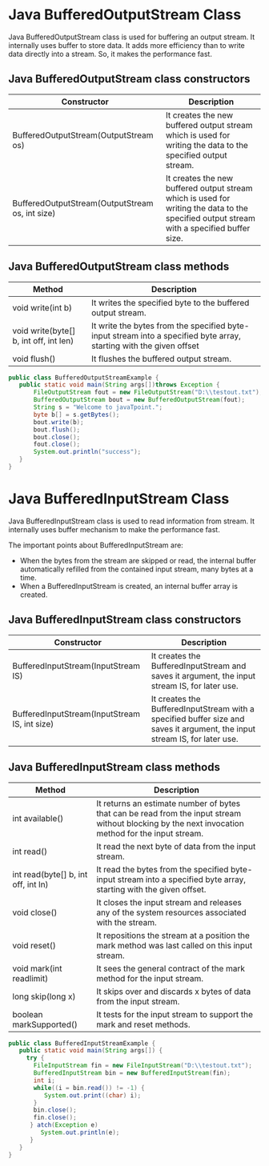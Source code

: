 # Java BufferedOutputStream Class
Java BufferedOutputStream class
is used for buffering an output stream. It internally uses buffer to store data. It adds more efficiency than to write data directly into a stream. So, it makes the performance fast.

## Java BufferedOutputStream class constructors
| Constructor |	Description |
| ----------- | ----------- |
| BufferedOutputStream(OutputStream os) |	It creates the new buffered output stream which is used for writing the data to the specified output stream. |
| BufferedOutputStream(OutputStream os, int size) |	It creates the new buffered output stream which is used for writing the data to the specified output stream with a specified buffer size. |

## Java BufferedOutputStream class methods
| Method |	Description |
| ------ | ----------- |
| void write(int b) |	It writes the specified byte to the buffered output stream. |
| void write(byte[] b, int off, int len) |	It write the bytes from the specified byte-input stream into a specified byte array, starting with the given offset |
| void flush() |	It flushes the buffered output stream. |

```java
public class BufferedOutputStreamExample {    
   public static void main(String args[])throws Exception {    
       FileOutputStream fout = new FileOutputStream("D:\\testout.txt");    
       BufferedOutputStream bout = new BufferedOutputStream(fout);    
       String s = "Welcome to javaTpoint.";    
       byte b[] = s.getBytes();    
       bout.write(b);    
       bout.flush();    
       bout.close();    
       fout.close();    
       System.out.println("success");    
   }    
}  
```

# Java BufferedInputStream Class
Java BufferedInputStream class is used to read information from stream. It internally uses buffer mechanism to make the performance fast.

The important points about BufferedInputStream are:
- When the bytes from the stream are skipped or read, the internal buffer automatically refilled from the contained input stream, many bytes at a time.
- When a BufferedInputStream is created, an internal buffer array is created.

## Java BufferedInputStream class constructors
| Constructor |	Description |
| ----------- | ----------- |
| BufferedInputStream(InputStream IS) |	It creates the BufferedInputStream and saves it argument, the input stream IS, for later use. |
| BufferedInputStream(InputStream IS, int size) |	It creates the BufferedInputStream with a specified buffer size and saves it argument, the input stream IS, for later use. |

## Java BufferedInputStream class methods
| Method |	Description |
| ------ | ----------- |
| int available() |	It returns an estimate number of bytes that can be read from the input stream without blocking by the next invocation method for the input stream. |
| int read() |	It read the next byte of data from the input stream. |
| int read(byte[] b, int off, int ln) |	It read the bytes from the specified byte-input stream into a specified byte array, starting with the given offset. |
| void close() |	It closes the input stream and releases any of the system resources associated with the stream. |
| void reset() |	It repositions the stream at a position the mark method was last called on this input stream. |
| void mark(int readlimit) |	It sees the general contract of the mark method for the input stream. |
| long skip(long x) |	It skips over and discards x bytes of data from the input stream. |
| boolean markSupported() |	It tests for the input stream to support the mark and reset methods. |

```java
public class BufferedInputStreamExample {    
   public static void main(String args[]) {    
     try {    
       FileInputStream fin = new FileInputStream("D:\\testout.txt");    
       BufferedInputStream bin = new BufferedInputStream(fin);    
       int i;    
       while((i = bin.read()) != -1) {    
          System.out.print((char) i);    
       }    
       bin.close();    
       fin.close();    
      } atch(Exception e) 
         System.out.println(e);
      }    
   }    
}  
```
